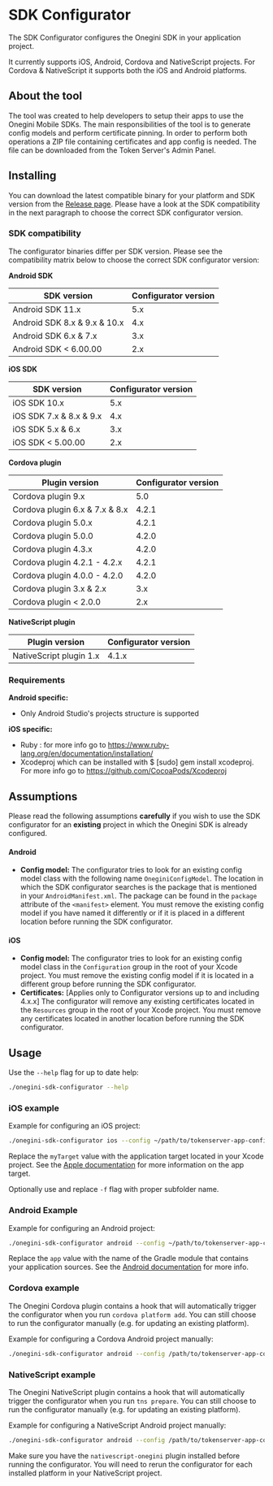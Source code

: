 # SDK Configurator

The SDK Configurator configures the Onegini SDK in your application project.

It currently supports iOS, Android, Cordova and NativeScript projects. For Cordova & NativeScript it supports both the iOS and Android platforms.

## About the tool

The tool was created to help developers to setup their apps to use the Onegini Mobile SDKs. The main responsibilities of the tool is to generate config models 
and perform certificate pinning. In order to perform both operations a ZIP file containing certificates and app config is needed. The file can be downloaded 
from the Token Server's Admin Panel.

## Installing

You can download the latest compatible binary for your platform and SDK version from the [Release page](https://github.com/Onegini/sdk-configurator/releases). 
Please have a look at the SDK compatibility in the next paragraph to choose the correct SDK configurator version.

### SDK compatibility

The configurator binaries differ per SDK version. Please see the compatibility matrix below to choose the correct SDK configurator version:

**Android SDK**

| SDK version           | Configurator version   |
|-----------------------|------------------------|
| Android SDK 11.x | 5.x                    |
| Android SDK 8.x & 9.x & 10.x | 4.x                    |
| Android SDK 6.x & 7.x | 3.x                    |
| Android SDK < 6.00.00 | 2.x                    |
 
**iOS SDK**

| SDK version                | Configurator version   |
|----------------------------|------------------------|
| iOS SDK 10.x                 | 5.x                    |
| iOS SDK 7.x & 8.x & 9.x    | 4.x                    |
| iOS SDK 5.x & 6.x          | 3.x                    |
| iOS SDK < 5.00.00          | 2.x                    |

**Cordova plugin**

| Plugin version                 | Configurator version   |
|--------------------------------|------------------------|
| Cordova plugin 9.x           | 5.0                  |
| Cordova plugin 6.x & 7.x & 8.x           | 4.2.1                  |
| Cordova plugin 5.0.x           | 4.2.1                  |
| Cordova plugin 5.0.0           | 4.2.0                  |
| Cordova plugin 4.3.x           | 4.2.0                  |
| Cordova plugin 4.2.1 - 4.2.x   | 4.2.1                  |
| Cordova plugin 4.0.0 - 4.2.0   | 4.2.0                  |
| Cordova plugin 3.x & 2.x       | 3.x                    |
| Cordova plugin < 2.0.0         | 2.x                    |

**NativeScript plugin**

| Plugin version             | Configurator version   |
|----------------------------|------------------------|
| NativeScript plugin 1.x    | 4.1.x                  |

### Requirements

**Android specific:**

- Only Android Studio's projects structure is supported

**iOS specific:**

- Ruby : for more info go to https://www.ruby-lang.org/en/documentation/installation/
- Xcodeproj which can be installed with $ [sudo] gem install xcodeproj. For more info go to https://github.com/CocoaPods/Xcodeproj

## Assumptions

Please read the following assumptions **carefully** if you wish to use the SDK configurator for an **existing** project in which the Onegini SDK is already 
configured.

#### Android

- **Config model:** The configurator tries to look for an existing config model class with the following name `OneginiConfigModel`. The location in which the 
SDK configurator searches is the package that is mentioned in your `AndroidManifest.xml`. The package can be found in the `package` attribute of the 
`<manifest>` element. You must remove the existing config model if you have named it differently or if it is placed in a different location before running the 
SDK configurator.

#### iOS

- **Config model:** The configurator tries to look for an existing config model class in the `Configuration` group in the root of your Xcode project. You must 
remove the existing config model if it is located in a different group before running the SDK configurator.
- **Certificates:** [Applies only to Configurator versions up to and including 4.x.x] The configurator will remove any existing certificates located in the `Resources` group in the root of your Xcode project. You must remove 
any certificates located in another location before running the SDK configurator.

## Usage

Use the `--help` flag for up to date help:
```sh
./onegini-sdk-configurator --help
```

### iOS example
 
Example for configuring an iOS project:
```sh
./onegini-sdk-configurator ios --config ~/path/to/tokenserver-app-config.zip --app-dir ~/path/to/ios-app/ --target-name myTarget --debugDetection=true --rootDetection=true -f mySubfolder
```

Replace the `myTarget` value with the application target located in your Xcode project. See the [Apple documentation](https://developer.apple.com/library/ios/documentation/IDEs/Conceptual/AppDistributionGuide/ConfiguringYourApp/ConfiguringYourApp.html) for more information on the app target.

Optionally use and replace `-f` flag with proper subfolder name.

### Android Example
Example for configuring an Android project:
```sh
./onegini-sdk-configurator android --config ~/path/to/tokenserver-app-config.zip --module-name app --app-dir ~/path/to/android-app/ --debugDetection=true --rootDetection=true
```

Replace the `app` value with the name of the Gradle module that contains your application sources. See the [Android documentation](https://developer.android.com/studio/projects/index.html) for more info.

### Cordova example
The Onegini Cordova plugin contains a hook that will automatically trigger the configurator when you run `cordova platform add`. You can still choose to run the configurator manually (e.g. for updating an existing platform).

Example for configuring a Cordova Android project manually:
```sh
./onegini-sdk-configurator android --config /path/to/tokenserver-app-config.zip --app-dir /path/to/cordova-app/ --cordova
```

### NativeScript example
The Onegini NativeScript plugin contains a hook that will automatically trigger the configurator when you run `tns prepare`. You can still choose to run the configurator manually (e.g. for updating an existing platform).

Example for configuring a NativeScript Android project manually:
```sh
./onegini-sdk-configurator android --config /path/to/tokenserver-app-config.zip --app-dir /path/to/cordova-app/ --nativescript
```

Make sure you have the `nativescript-onegini` plugin installed before running the configurator. You will need to rerun the configurator for each installed platform 
in your NativeScript project.
